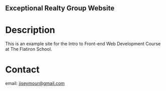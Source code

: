 Exceptional Realty Group Website
---

# Description

This is an example site for the Intro to Front-end Web Development Course at The Flatiron School.

# Contact

email: jjseymour@gmail.com